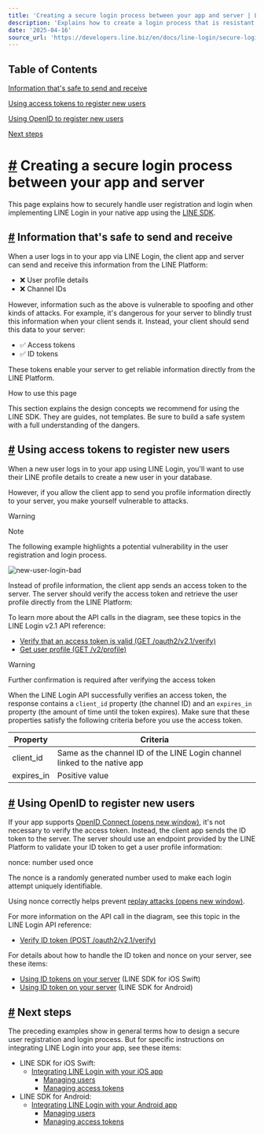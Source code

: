 ```yaml
---
title: 'Creating a secure login process between your app and server | LINE Developers'
description: 'Explains how to create a login process that is resistant to attacks'
date: '2025-04-16'
source_url: 'https://developers.line.biz/en/docs/line-login/secure-login-process/'
---
```


## Table of Contents

[Information that's safe to send and receive](#info-safe-to-send-and-receive)

[Using access tokens to register new users](#using-access-tokens)

[Using OpenID to register new users](#using-openid-to-register-new-users)

[Next steps](#next-steps)

# [#](#page-title) Creating a secure login process between your app and server

This page explains how to securely handle user registration and login when implementing LINE Login in your native app using the [LINE SDK](../../../en/docs/line-login/overview.md#native-app).

## [#](#info-safe-to-send-and-receive) Information that's safe to send and receive

When a user logs in to your app via LINE Login, the client app and server can send and receive this information from the LINE Platform:

- ❌ User profile details
- ❌ Channel IDs

However, information such as the above is vulnerable to spoofing and other kinds of attacks. For example, it's dangerous for your server to blindly trust this information when your client sends it. Instead, your client should send this data to your server:

- ✅ Access tokens
- ✅ ID tokens

These tokens enable your server to get reliable information directly from the LINE Platform.

How to use this page

This section explains the design concepts we recommend for using the LINE SDK. They are guides, not templates. Be sure to build a safe system with a full understanding of the dangers.

## [#](#using-access-tokens) Using access tokens to register new users

When a new user logs in to your app using LINE Login, you'll want to use their LINE profile details to create a new user in your database.

However, if you allow the client app to send you profile information directly to your server, you make yourself vulnerable to attacks.

> [!warning]
> Note
>
> The following example highlights a potential vulnerability in the user registration and login process.

![new-user-login-bad](/media/line-login/new-user-login-bad.svg)

Instead of profile information, the client app sends an access token to the server. The server should verify the access token and retrieve the user profile directly from the LINE Platform:

To learn more about the API calls in the diagram, see these topics in the LINE Login v2.1 API reference:

- [Verify that an access token is valid (GET /oauth2/v2.1/verify)](../../../en/reference/line-login.md#verify-access-token)
- [Get user profile (GET /v2/profile)](../../../en/reference/line-login.md#get-user-profile)

> [!warning]
> Further confirmation is required after verifying the access token
>
> When the LINE Login API successfully verifies an access token, the response contains a `client_id` property (the channel ID) and an `expires_in` property (the amount of time until the token expires). Make sure that these properties satisfy the following criteria before you use the access token.
>
> | Property   | Criteria                                                                  |
> | ---------- | ------------------------------------------------------------------------- |
> | client_id  | Same as the channel ID of the LINE Login channel linked to the native app |
> | expires_in | Positive value                                                            |

## [#](#using-openid-to-register-new-users) Using OpenID to register new users

If your app supports [OpenID Connect (opens new window)](https://openid.net/developers/how-connect-works/), it's not necessary to verify the access token. Instead, the client app sends the ID token to the server. The server should use an endpoint provided by the LINE Platform to validate your ID token to get a user profile information:

nonce: number used once

The nonce is a randomly generated number used to make each login attempt uniquely identifiable.

Using nonce correctly helps prevent [replay attacks (opens new window)](https://en.wikipedia.org/wiki/Replay_attack).

For more information on the API call in the diagram, see this topic in the LINE Login API reference:

- [Verify ID token (POST /oauth2/v2.1/verify)](../../../en/reference/line-login.md#verify-id-token)

For details about how to handle the ID token and nonce on your server, see these items:

- [Using ID tokens on your server](../../../en/docs/line-login-sdks/ios-sdk/swift/managing-users.md#get-id-token) (LINE SDK for iOS Swift)
- [Using ID token on your server](../../../en/docs/line-login-sdks/android-sdk/managing-users.md#get-id-token) (LINE SDK for Android)

## [#](#next-steps) Next steps

The preceding examples show in general terms how to design a secure user registration and login process. But for specific instructions on integrating LINE Login into your app, see these items:

- LINE SDK for iOS Swift:
  - [Integrating LINE Login with your iOS app](../../../en/docs/line-login-sdks/ios-sdk/swift/integrate-line-login.md)
    - [Managing users](../../../en/docs/line-login-sdks/ios-sdk/swift/managing-users.md)
    - [Managing access tokens](../../../en/docs/line-login-sdks/ios-sdk/swift/managing-access-tokens.md)
- LINE SDK for Android:
  - [Integrating LINE Login with your Android app](../../../en/docs/line-login-sdks/android-sdk/integrate-line-login.md)
    - [Managing users](../../../en/docs/line-login-sdks/android-sdk/managing-users.md)
    - [Managing access tokens](../../../en/docs/line-login-sdks/android-sdk/managing-access-tokens.md)
